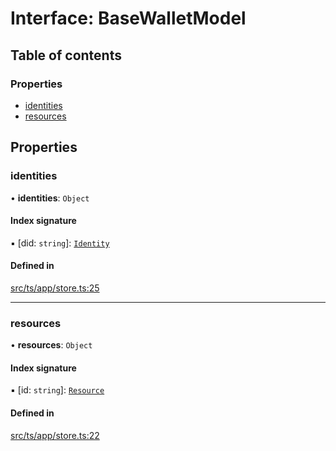 # Interface: BaseWalletModel

## Table of contents

### Properties

- [identities](BaseWalletModel.md#identities)
- [resources](BaseWalletModel.md#resources)

## Properties

### identities

• **identities**: `Object`

#### Index signature

▪ [did: `string`]: [`Identity`](../API.md#identity)

#### Defined in

[src/ts/app/store.ts:25](https://gitlab.com/i3-market/code/wp3/t3.2/i3m-wallet-monorepo/-/blob/c392ccb/packages/base-wallet/src/ts/app/store.ts#L25)

___

### resources

• **resources**: `Object`

#### Index signature

▪ [id: `string`]: [`Resource`](../API.md#resource)

#### Defined in

[src/ts/app/store.ts:22](https://gitlab.com/i3-market/code/wp3/t3.2/i3m-wallet-monorepo/-/blob/c392ccb/packages/base-wallet/src/ts/app/store.ts#L22)
